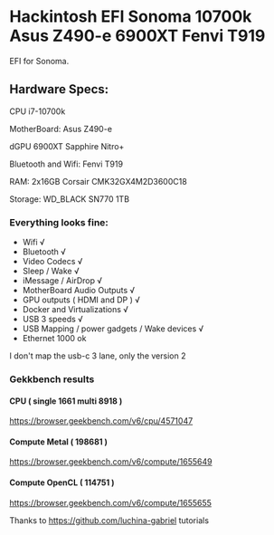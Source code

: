 # Hackintosh EFI Sonoma 10700k Asus Z490-e 6900XT Fenvi T919
 EFI for Sonoma. 
 
 ## Hardware Specs: 
 CPU i7-10700k 
 
 MotherBoard: Asus Z490-e 
 
 dGPU 6900XT Sapphire Nitro+
 
 Bluetooth and Wifi: Fenvi T919

RAM: 2x16GB Corsair CMK32GX4M2D3600C18

Storage: WD_BLACK SN770 1TB


### Everything looks fine:
- Wifi √
- Bluetooth √
- Video Codecs √
- Sleep / Wake √
- iMessage / AirDrop √
- MotherBoard Audio Outputs √
- GPU outputs ( HDMI and DP ) √
- Docker and Virtualizations √
- USB 3 speeds √
- USB Mapping / power gadgets / Wake devices √
- Ethernet 1000 ok

I don't map the usb-c 3 lane, only the version 2

### Gekkbench results

#### CPU ( single 1661 multi 8918 )

https://browser.geekbench.com/v6/cpu/4571047

#### Compute Metal ( 198681 )

https://browser.geekbench.com/v6/compute/1655649

#### Compute OpenCL ( 114751 )

https://browser.geekbench.com/v6/compute/1655655



Thanks to https://github.com/luchina-gabriel tutorials 